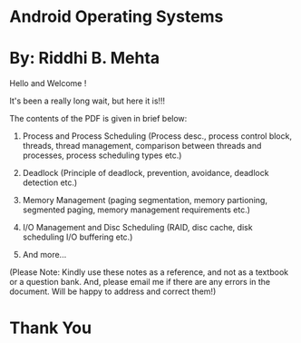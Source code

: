 # Android Operating Systems

# By: Riddhi B. Mehta

Hello and Welcome !

It's been a really long wait, but here it is!!!

The contents of the PDF is given in brief below:

1. Process and Process Scheduling (Process desc., process control block, threads, thread management, comparison between threads and processes, process scheduling types etc.)

2. Deadlock (Principle of deadlock, prevention, avoidance, deadlock detection etc.)

3. Memory Management (paging segmentation, memory partioning, segmented paging, memory management requirements etc.)

4. I/O Management and Disc Scheduling (RAID, disc cache, disk scheduling I/O buffering etc.)

5. And more... 

(Please Note: Kindly use these notes as a reference, and not as a textbook or a question bank. And, please email me if there are any errors in the document. Will be happy to address and correct them!)

# Thank You 
